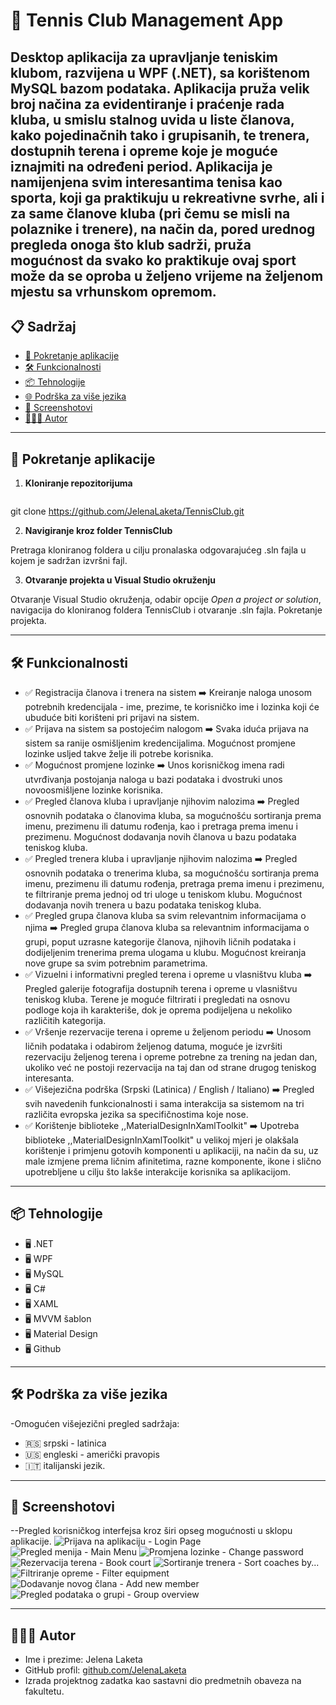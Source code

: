 # 🎾 Tennis Club Management App

**Desktop aplikacija za upravljanje teniskim klubom**, razvijena u WPF (.NET), sa korištenom MySQL bazom podataka. Aplikacija pruža velik broj načina za evidentiranje i praćenje rada kluba, u smislu stalnog uvida u liste članova, kako pojedinačnih tako i grupisanih, te trenera, dostupnih terena i opreme koje je moguće iznajmiti na određeni period. Aplikacija je namijenjena svim interesantima tenisa kao sporta, koji ga praktikuju u rekreativne svrhe, ali i za same članove kluba (pri čemu se misli na polaznike i trenere), na način da, pored urednog pregleda onoga što klub sadrži, pruža mogućnost da svako ko praktikuje ovaj sport može da se oproba u željeno vrijeme na željenom mjestu sa vrhunskom opremom.
---

## 📋 Sadržaj

- [🚀 Pokretanje aplikacije](#-pokretanje-aplikacije)
- [🛠️ Funkcionalnosti](#️-funkcionalnosti)
- [📦 Tehnologije](#-tehnologije)
- [🌐 Podrška za više jezika](#-podrška-za-više-jezika)
- [📸 Screenshotovi](#-screenshotovi)
- [👩🏼‍💻 Autor](#-autor)

---

## 🚀 Pokretanje aplikacije

1. **Kloniranje repozitorijuma**
   
   ```bash
  git clone https://github.com/JelenaLaketa/TennisClub.git
  
2. **Navigiranje kroz folder TennisClub**
   
  Pretraga kloniranog foldera u cilju pronalaska odgovarajućeg .sln fajla u kojem je sadržan izvršni fajl.
  
3. **Otvaranje projekta u Visual Studio okruženju**

  Otvaranje Visual Studio okruženja, odabir opcije _Open a project or solution_, navigacija do kloniranog foldera TennisClub i otvaranje .sln fajla. 
  Pokretanje projekta.

---

## 🛠️ Funkcionalnosti

- ✅ Registracija članova i trenera na sistem 
    ➡️ Kreiranje naloga unosom potrebnih kredencijala - ime, prezime, te korisničko ime i lozinka koji će ubuduće biti korišteni pri prijavi na sistem.
- ✅ Prijava na sistem sa postojećim nalogom
    ➡️ Svaka iduća prijava na sistem sa ranije osmišljenim kredencijalima. Mogućnost promjene lozinke usljed takve želje ili potrebe korisnika.
- ✅ Mogućnost promjene lozinke
    ➡️ Unos korisničkog imena radi utvrđivanja postojanja naloga u bazi podataka i dvostruki unos novoosmišljene lozinke korisnika.
- ✅ Pregled članova kluba i upravljanje njihovim nalozima
    ➡️ Pregled osnovnih podataka o članovima kluba, sa mogućnošću sortiranja prema imenu, prezimenu ili datumu rođenja, kao i pretraga prema imenu i prezimenu.
        Mogućnost dodavanja novih članova u bazu podataka teniskog kluba.
- ✅ Pregled trenera kluba i upravljanje njihovim nalozima
    ➡️ Pregled osnovnih podataka o trenerima kluba, sa mogućnošću sortiranja prema imenu, prezimenu ili datumu rođenja, pretraga prema imenu i prezimenu, te filtriranje
        prema jednoj od tri uloge u teniskom klubu. Mogućnost dodavanja novih trenera u bazu podataka teniskog kluba.
- ✅ Pregled grupa članova kluba sa svim relevantnim informacijama o njima
    ➡️ Pregled grupa članova kluba sa relevantnim informacijama o grupi, poput uzrasne kategorije članova, njihovih ličnih podataka i dodijeljenim trenerima prema
        ulogama u klubu. Mogućnost kreiranja nove grupe sa svim potrebnim parametrima.
- ✅ Vizuelni i informativni pregled terena i opreme u vlasništvu kluba
    ➡️ Pregled galerije fotografija dostupnih terena i opreme u vlasništvu teniskog kluba. Terene je moguće filtrirati i pregledati na osnovu podloge
        koja ih karakteriše, dok je oprema podijeljena u nekoliko različitih kategorija. 
- ✅ Vršenje rezervacije terena i opreme u željenom periodu
    ➡️ Unosom ličnih podataka i odabirom željenog datuma, moguće je izvršiti rezervaciju željenog terena i opreme potrebne za trening na jedan dan, ukoliko
        već ne postoji rezervacija na taj dan od strane drugog teniskog interesanta.
- ✅ Višejezična podrška (Srpski (Latinica) / English / Italiano)
    ➡️ Pregled svih navedenih funkcionalnosti i sama interakcija sa sistemom na tri različita evropska jezika sa specifičnostima koje nose.
- ✅ Korištenje biblioteke ,,MaterialDesignInXamlToolkit"
    ➡️ Upotreba biblioteke ,,MaterialDesignInXamlToolkit" u velikoj mjeri je olakšala korištenje i primjenu gotovih komponenti u aplikaciji, na način da su,
        uz male izmjene prema ličnim afinitetima, razne komponente, ikone i slično upotrebljene u cilju što lakše interakcije korisnika sa aplikacijom.

---


## 📦 Tehnologije

- 🖥️ .NET
- 🖥️ WPF
- 🖥️ MySQL
- 🖥️ C#
- 🖥️ XAML
- 🖥️ MVVM šablon
- 🖥️ Material Design
- 🖥️ Github


---

## 🛠️ Podrška za više jezika

-Omogućen višejezični pregled sadržaja:
- 🇷🇸 srpski - latinica
- 🇺🇸 engleski - američki pravopis
- 🇮🇹 italijanski jezik.


---

## 📸 Screenshotovi
--Pregled korisničkog interfejsa kroz širi opseg mogućnosti u sklopu aplikacije.
![Prijava na aplikaciju - Login Page](GUI/lp.png)
![Pregled menija - Main Menu](GUI/mm.png)
![Promjena lozinke - Change password](GUI/cp.png)
![Rezervacija terena - Book court](GUI/bc.png)
![Sortiranje trenera - Sort coaches by...](GUI/sc.png)
![Filtriranje opreme - Filter equipment](GUI/fe.png)
![Dodavanje novog člana - Add new member](GUI/anm.png)
![Pregled podataka o grupi - Group overview](GUI/go.png)


---

## 👩🏼‍💻 Autor
- Ime i prezime: Jelena Laketa  
- GitHub profil: [github.com/JelenaLaketa](https://github.com/JelenaLaketa)  
- Izrada projektnog zadatka kao sastavni dio predmetnih obaveza na fakultetu.
